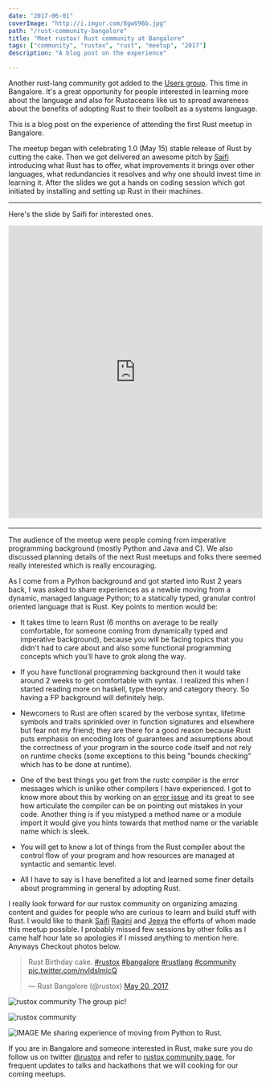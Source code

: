 ```yaml
---
date: "2017-06-01"
coverImage: "http://i.imgur.com/8gwV96b.jpg"
path: "/rust-community-bangalore"
title: "Meet rustox! Rust community at Bangalore"
tags: ["community", "rustox", "rust", "meetup", "2017"]
description: "A blog post on the experience"

---
```


Another rust-lang community got added to the [Users group](https://www.rust-lang.org/en-US/user-groups.html). This time in Bangalore. It's a great opportunity for people interested in learning more about the language and also for Rustaceans like us to spread awareness about the benefits of adopting Rust to their toolbelt as a systems language.

This is a blog post on the experience of attending the first Rust meetup in Bangalore.

The meetup began with celebrating 1.0 (May 15) stable release of Rust by cutting the cake. Then we got delivered an awesome pitch by [Saifi](https://www.meetup.com/rustox/members/140949432/) introducing what Rust has to offer, what improvements it brings over other languages, what redundancies it resolves and why one should invest time in learning it. After the slides we got a hands on coding session which got initiated by installing and setting up Rust in their machines.

--------

Here's the slide by Saifi for interested ones.
<iframe src="https://www.hashdoc.com/documents/556864/embed" width="728" height="581" frameborder="0" marginwidth="0" marginheight="0" scrolling="no" style="border:1px solid #EAE9EA; border-width:1px; margin-bottom:5px; max-width: 100%; background: #fff;"></iframe> <br>

-------

The audience of the meetup were people coming from imperative programming background (mostly Python and Java and C). We also discussed planning details of the next Rust meetups and folks there seemed really interested which is really encouraging.

As I come from a Python background and got started into Rust 2 years back, I was asked to share experiences as a newbie moving from a dynamic, managed language Python; to a statically typed, granular control oriented language that is Rust. Key points to mention would be:

* It takes time to learn Rust (6 months on average to be really comfortable, for someone coming from dynamically typed and imperative background), because you will be facing topics that you didn't had to care about and also some functional programming concepts which you'll have to grok along the way.

* If you have functional programming background then it would take around 2 weeks to get comfortable with syntax. I realized this when I started reading more on haskell, type theory and category theory. So having a FP background will definitely help.

* Newcomers to Rust are often scared by the verbose syntax, lifetime symbols and traits sprinkled over in function signatures and elsewhere but fear not my friend; they are there for a good reason because Rust puts emphasis on encoding lots of guarantees and assumptions about the correctness of your program in the source code itself and not rely on runtime checks (some exceptions to this being "bounds checking" which has to be done at runtime).

* One of the best things you get from the rustc compiler is the error messages which is unlike other compilers I have experienced. I got to know more about this by working on an [error issue](https://github.com/rust-lang/rust/pull/35567) and its great to see how articulate the compiler can be on pointing out mistakes in your code. Another thing is if you mistyped a method name or a module import it would give you hints towards that method name or the variable name which is sleek.

* You will get to know a lot of things from the Rust compiler about the control flow of your program and how resources are managed at syntactic and semantic level.

* All I have to say is I have benefited a lot and learned some finer details about programming in general by adopting Rust.

I really look forward for our rustox community on organizing amazing content and guides for people who are curious to learn and build stuff with Rust. I would like to thank [Saifi](https://www.meetup.com/rustox/members/140949432/) [Ragini](https://www.meetup.com/rustox/members/216123871/) and [Jeeva](https://www.meetup.com/rustox/members/57146902/) the efforts of whom made this meetup possible. I probably missed few sessions by other folks as I came half hour late so apologies if I missed anything to mention here. Anyways Checkout photos below.

<blockquote class="twitter-tweet" data-lang="en"><p lang="en" dir="ltr">Rust Birthday cake. <a href="https://twitter.com/hashtag/rustox?src=hash">#rustox</a> <a href="https://twitter.com/hashtag/bangalore?src=hash">#bangalore</a> <a href="https://twitter.com/hashtag/rustlang?src=hash">#rustlang</a> <a href="https://twitter.com/hashtag/community?src=hash">#community</a> <a href="https://t.co/nvldsImicQ">pic.twitter.com/nvldsImicQ</a></p>&mdash; Rust Bangalore (@rustox) <a href="https://twitter.com/rustox/status/865966348949520386">May 20, 2017</a></blockquote>
<script async src="//platform.twitter.com/widgets.js" charset="utf-8"></script>

![rustox community](http://i.imgur.com/19RNhoh.jpg)
The group pic!

![rustox community](http://i.imgur.com/m8jRiUy.jpg)

![IMAGE](http://i.imgur.com/lLYxE3M.jpg)
Me sharing experience of moving from Python to Rust.

If you are in Bangalore and someone interested in Rust, make sure you do follow us on twitter [@rustox](https://twitter.com/rustox) and refer to [rustox community page](https://sites.google.com/view/rustox/home?authuser=0), for frequent updates to talks and hackathons that we will cooking for our coming meetups. 
